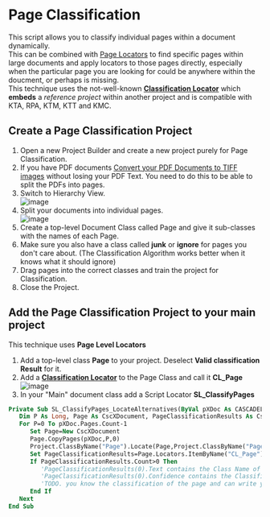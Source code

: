 # Page Classification
This script allows you to classify individual pages within a document dynamically.  
This can be combined with [Page Locators](Page_Locators.md) to find specific pages within large documents and apply locators to those pages directly, especially when the particular page you are looking for could be anywhere within the doucment, or perhaps is missing.  
This technique uses the not-well-known [**Classification Locator**](https://docshield.kofax.com/KTT/en_US/6.3.0-v15o2fs281/help/PB/ProjectBuilder/450_Extraction/ClassificationLocator/c_ClassificationLocator.html) which **embeds** a *reference project* within another project and is compatible with KTA, RPA, KTM, KTT and KMC.
## Create a Page Classification Project
1. Open a new Project Builder and create a new project purely for Page Classification.
2. If you have PDF documents [Convert your PDF Documents to TIFF images](https://github.com/KofaxRPA/KTScripts/blob/master/PDFtoTiff.md) without losing your PDF Text. You need to do this to be able to split the PDFs into pages.
3. Switch to Hierarchy View.  
![image](https://user-images.githubusercontent.com/47416964/128835363-45569ee0-59f9-44b2-b172-a3e5bc34f696.png)
1. Split your documents into individual pages.  
![image](https://user-images.githubusercontent.com/47416964/128835457-51aee596-658f-471e-8e1c-7efb77344d4d.png)
3. Create a top-level Document Class called Page and give it sub-classes with the names of each Page.
4. Make sure you also have a class called **junk** or **ignore** for pages you don't care about. (The Classification Algorithm works better when it knows what it should ignore)
5. Drag pages into the correct classes and train the project for Classification.
6. Close the Project.
## Add the Page Classification Project to your main project
This technique uses **Page Level Locators**
1. Add a top-level class **Page** to your project. Deselect **Valid classification Result** for it.  
2. Add a [**Classification Locator**](https://docshield.kofax.com/KTT/en_US/6.3.0-v15o2fs281/help/PB/ProjectBuilder/450_Extraction/ClassificationLocator/c_ClassificationLocator.html) to the Page Class and call it **CL_Page**
![image](https://user-images.githubusercontent.com/47416964/128837230-2cafc86c-8e3e-460c-8a00-d81181d27408.png)
3. In your "Main" document class add a Script Locator **SL_ClassifyPages**
```vb
Private Sub SL_ClassifyPages_LocateAlternatives(ByVal pXDoc As CASCADELib.CscXDocument, ByVal pLocator As CASCADELib.CscXDocField)
   Dim P As Long, Page As CscXDocument, PageClassificationResults As CscXDocFieldAlternatives
   For P=0 To pXDoc.Pages.Count-1
      Set Page=New CscXDocument
      Page.CopyPages(pXDoc,P,0)
      Project.ClassByName("Page").Locate(Page,Project.ClassByName("Page").Locators.ItemByName("CL_Page").Index)
      Set PageClassificationResults=Page.Locators.ItemByName("CL_Page").Alternatives
      If PageClassificationResults.Count>0 Then
         'PageClassificationResults(0).Text contains the Class Name of the Page
         'PageClassificationResults(0).Confidence contains the Classification confidence of the page
         'TODO. you know the classification of the page and can write your custom code here
      End If
   Next
End Sub
```

